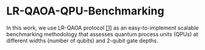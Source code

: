 # LR-QAOA-QPU-Benchmarking
In this work, we use LR-QAOA protocol [[1]](https://arxiv.org/abs/2405.09169) as an easy-to-implement scalable benchmarking methodology that assesses quantum process units (QPUs) at different widths (number of qubits) and 2-qubit gate depths.
